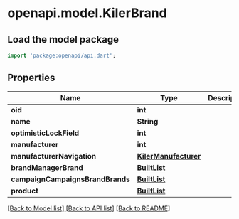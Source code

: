 # openapi.model.KilerBrand

## Load the model package
```dart
import 'package:openapi/api.dart';
```

## Properties
Name | Type | Description | Notes
------------ | ------------- | ------------- | -------------
**oid** | **int** |  | [optional] 
**name** | **String** |  | [optional] 
**optimisticLockField** | **int** |  | [optional] 
**manufacturer** | **int** |  | [optional] 
**manufacturerNavigation** | [**KilerManufacturer**](KilerManufacturer.md) |  | [optional] 
**brandManagerBrand** | [**BuiltList<KilerBrandManagerBrand>**](KilerBrandManagerBrand.md) |  | [optional] 
**campaignCampaignsBrandBrands** | [**BuiltList<KilerCampaignCampaignsBrandBrands>**](KilerCampaignCampaignsBrandBrands.md) |  | [optional] 
**product** | [**BuiltList<KilerProduct>**](KilerProduct.md) |  | [optional] 

[[Back to Model list]](../README.md#documentation-for-models) [[Back to API list]](../README.md#documentation-for-api-endpoints) [[Back to README]](../README.md)


